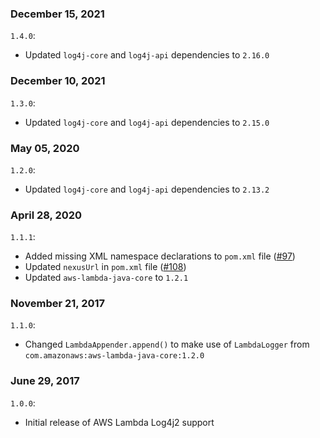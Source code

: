 ### December 15, 2021
`1.4.0`:
- Updated `log4j-core` and `log4j-api` dependencies to `2.16.0`

### December 10, 2021
`1.3.0`:
- Updated `log4j-core` and `log4j-api` dependencies to `2.15.0`

### May 05, 2020
`1.2.0`:
- Updated `log4j-core` and `log4j-api` dependencies to `2.13.2`

### April 28, 2020
`1.1.1`:
- Added missing XML namespace declarations to `pom.xml` file ([#97](https://github.com/aws/aws-lambda-java-libs/issues/97))
- Updated `nexusUrl` in `pom.xml` file ([#108](https://github.com/aws/aws-lambda-java-libs/issues/108))
- Updated `aws-lambda-java-core` to `1.2.1`

### November 21, 2017
`1.1.0`:
- Changed `LambdaAppender.append()` to make use of `LambdaLogger` from `com.amazonaws:aws-lambda-java-core:1.2.0`

### June 29, 2017
`1.0.0`:
- Initial release of AWS Lambda Log4j2 support